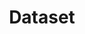 ---
lang-ref: dataset
title: Dataset
description: We publish open data
layout: dataset
permalink: /dataset/_key_
---